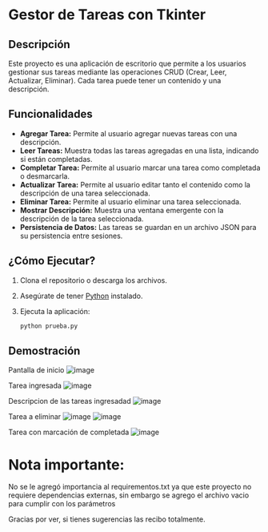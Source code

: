 # Gestor de Tareas con Tkinter
## Descripción

Este proyecto es una aplicación de escritorio que permite a los usuarios gestionar sus tareas mediante las operaciones CRUD (Crear, Leer, Actualizar, Eliminar). Cada tarea puede tener un contenido y una descripción.

## Funcionalidades

- **Agregar Tarea:** Permite al usuario agregar nuevas tareas con una descripción.
- **Leer Tareas:** Muestra todas las tareas agregadas en una lista, indicando si están completadas.
- **Completar Tarea:** Permite al usuario marcar una tarea como completada o desmarcarla.
- **Actualizar Tarea:** Permite al usuario editar tanto el contenido como la descripción de una tarea seleccionada.
- **Eliminar Tarea:** Permite al usuario eliminar una tarea seleccionada.
- **Mostrar Descripción:** Muestra una ventana emergente con la descripción de la tarea seleccionada.
- **Persistencia de Datos:** Las tareas se guardan en un archivo JSON para su persistencia entre sesiones.

## ¿Cómo Ejecutar?

1. Clona el repositorio o descarga los archivos.
2. Asegúrate de tener [Python](https://www.python.org/) instalado.
3. Ejecuta la aplicación:

   ```bash
   python prueba.py

## Demostración
Pantalla de inicio
![image](https://github.com/user-attachments/assets/128da72f-c136-4c0a-ab1a-c5c664fa31bd)



Tarea ingresada
![image](https://github.com/user-attachments/assets/6b6af265-1c42-4bc2-b599-a63d953311b5)


Descripcion de las tareas ingresadad
![image](https://github.com/user-attachments/assets/81929229-5fd6-4115-bfd3-27f230cfac82)



Tarea a eliminar
![image](https://github.com/user-attachments/assets/479fda95-fced-47d9-ac45-988eedbb2b3f)
![image](https://github.com/user-attachments/assets/61221f2f-3a80-4681-9f81-97b4e13b0d71)



Tarea con marcación de completada
![image](https://github.com/user-attachments/assets/d97a870f-1781-4e85-83de-ed51287e0b54)


# Nota importante:
No se le agregó importancia al requirementos.txt ya que este proyecto no requiere dependencias externas, sin embargo se agrego el archivo vacio para cumplir con los parámetros


Gracias por ver, si tienes sugerencias las recibo totalmente.


